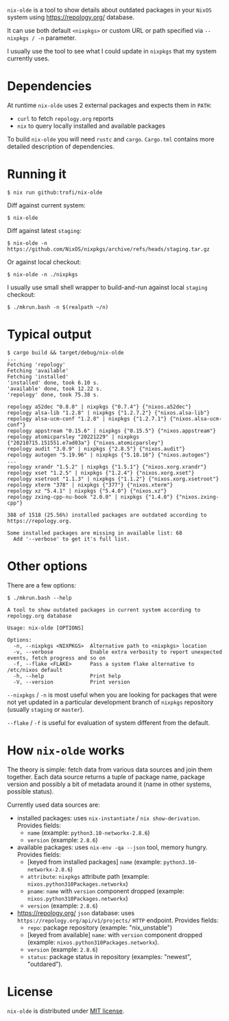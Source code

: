 `nix-olde` is a tool to show details about outdated packages in your
`NixOS` system using <https://repology.org/> database.

It can use both default `<nixpkgs>` or custom URL or path specified via
`--nixpkgs / -n` parameter.

I usually use the tool to see what I could update in `nixpkgs` that my
system currently uses.

# Dependencies

At runtime `nix-olde` uses 2 external packages and expects them in `PATH`:

- `curl` to fetch `repology.org` reports
- `nix` to query locally installed and available packages

To build `nix-olde` you will need `rustc` and `cargo`. `Cargo.tml`
contains more detailed description of dependencies.

# Running it

```
$ nix run github:trofi/nix-olde
```

Diff against current system:

```
$ nix-olde
```

Diff against latest `staging`:

```
$ nix-olde -n https://github.com/NixOS/nixpkgs/archive/refs/heads/staging.tar.gz
```

Or against local checkout:

```
$ nix-olde -n ./nixpkgs
```

I usually use small shell wrapper to build-and-run against local
`staging` checkout:

```
$ ./mkrun.bash -n $(realpath ~/n)
```

# Typical output

```
$ cargo build && target/debug/nix-olde
...
Fetching 'repology'
Fetching 'available'
Fetching 'installed'
'installed' done, took 6.10 s.
'available' done, took 12.22 s.
'repology' done, took 75.38 s.

repology a52dec "0.8.0" | nixpkgs {"0.7.4"} {"nixos.a52dec"}
repology alsa-lib "1.2.8" | nixpkgs {"1.2.7.2"} {"nixos.alsa-lib"}
repology alsa-ucm-conf "1.2.8" | nixpkgs {"1.2.7.1"} {"nixos.alsa-ucm-conf"}
repology appstream "0.15.6" | nixpkgs {"0.15.5"} {"nixos.appstream"}
repology atomicparsley "20221229" | nixpkgs {"20210715.151551.e7ad03a"} {"nixos.atomicparsley"}
repology audit "3.0.9" | nixpkgs {"2.8.5"} {"nixos.audit"}
repology autogen "5.19.96" | nixpkgs {"5.18.16"} {"nixos.autogen"}
...
repology xrandr "1.5.2" | nixpkgs {"1.5.1"} {"nixos.xorg.xrandr"}
repology xset "1.2.5" | nixpkgs {"1.2.4"} {"nixos.xorg.xset"}
repology xsetroot "1.1.3" | nixpkgs {"1.1.2"} {"nixos.xorg.xsetroot"}
repology xterm "378" | nixpkgs {"377"} {"nixos.xterm"}
repology xz "5.4.1" | nixpkgs {"5.4.0"} {"nixos.xz"}
repology zxing-cpp-nu-book "2.0.0" | nixpkgs {"1.4.0"} {"nixos.zxing-cpp"}

388 of 1518 (25.56%) installed packages are outdated according to https://repology.org.

Some installed packages are missing in available list: 68
  Add '--verbose' to get it's full list.
```

# Other options

There are a few options:

```
$ ./mkrun.bash --help

A tool to show outdated packages in current system according to repology.org database

Usage: nix-olde [OPTIONS]

Options:
  -n, --nixpkgs <NIXPKGS>  Alternative path to <nixpkgs> location
  -v, --verbose            Enable extra verbosity to report unexpected events, fetch progress and so on
  -f, --flake <FLAKE>      Pass a system flake alternative to /etc/nixos default
  -h, --help               Print help
  -V, --version            Print version
```

`--nixpkgs` / `-n` is most useful when you are looking for packages that
were not yet updated in a particular development branch of `nixpkgs`
repository (usually `staging` or `master`).

`--flake` / `-f` is useful for evaluation of system different from the
default.

# How `nix-olde` works

The theory is simple: fetch data from various data sources and join
them together. Each data source returns a tuple of package name,
package version and possibly a bit of metadata around it (name in other
systems, possible status).

Currently used data sources are:

- installed packages: uses `nix-instantiate` / `nix show-derivation`.
  Provides fields:
  * `name` (example: `python3.10-networkx-2.8.6`)
  * `version` (example: `2.8.6`)
- available packages: uses `nix-env -qa --json` tool, memory hungry.
  Provides fields:
  * [keyed from installed packages] `name` (example: `python3.10-networkx-2.8.6`)
  * `attribute`: `nixpkgs` attribute path (example: `nixos.python310Packages.networkx`)
  * `pname`: `name` with `version` component dropped (example: `nixos.python310Packages.networkx`)
  * `version` (example: `2.8.6`)
- <https://repology.org/> `json` database: uses
  `https://repology.org/api/v1/projects/` `HTTP` endpoint. Provides
  fields:
  * `repo`: package repository (example: "nix_unstable")
  * [keyed from available] `name`: with `version` component
    dropped (example: `nixos.python310Packages.networkx`).
  * `version` (example: `2.8.6`)
  * `status`: package status in repository (examples: "newest",
    "outdared").

# License

`nix-olde` is distributed under
[MIT license](https://opensource.org/licenses/MIT).
